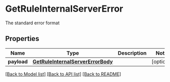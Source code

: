 # GetRuleInternalServerError

The standard error format
## Properties
Name | Type | Description | Notes
------------ | ------------- | ------------- | -------------
**payload** | [**GetRuleInternalServerErrorBody**](GetRuleInternalServerErrorBody.md) |  | [optional] 

[[Back to Model list]](../README.md#documentation-for-models) [[Back to API list]](../README.md#documentation-for-api-endpoints) [[Back to README]](../README.md)


